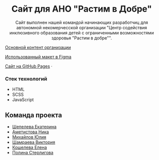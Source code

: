   <h1 align="center">Сайт для АНО "Растим в Добре"</h1>

  <p align="center">
    Сайт выполнен нашей командой начинающих разработчиц для автономной некомерчесской организации "Центр содействия инклюзивного образования детей c ограниченными возможностями здоровья "Растим в добре"". </p>
  
    
    
  [Основной контент организации](https://vk.com/anorastimvdobre)


  [Использованный макет в Figma](https://www.figma.com/file/7xFd3At9abMve9v4fU8uQb/Landing-Page%2F-Растим-в-добре-FINAL?type=design&node-id=0-1&mode=design&t=TeJWZKNaPBQUw3uY-0)


  [Сайт на GitHub Pages](https://shepelkate.github.io/Firstrealproject/)
    ·
  


### Стек технологий
- HTML
- SCSS
- JavaScript



## Команда проекта

- [Шепелева Екатерина](https://github.com/shepelkate)
- [Аметистова Ника](https://github.com/Nikalaus)
- [Михайлов Юлия](https://github.com/rkvrpl)
- [Шамраева Виктория](https://github.com/april-victory)
- [Кошелева Елена](https://github.com/Eva71879)
- [Полина Стерлигова](https://github.com/Taarde)
